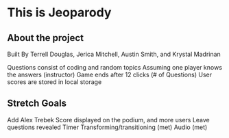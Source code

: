 # This is Jeoparody

## About the project
Built By Terrell Douglas, Jerica Mitchell, Austin Smith, and Krystal Madrinan

Questions consist of coding and random topics
Assuming one player knows the answers (instructor)
Game ends after 12 clicks (# of Questions) 
User scores are stored in local storage

## Stretch Goals
Add Alex Trebek 
Score displayed on the podium, and more users 
Leave questions revealed
Timer 
Transforming/transitioning (met)
Audio (met)



